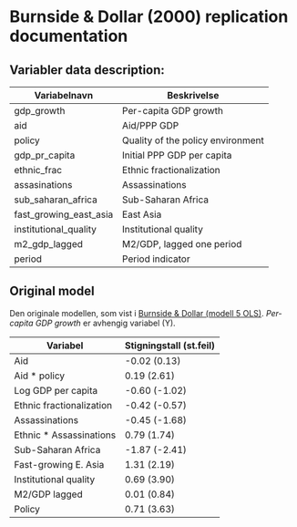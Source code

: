 # Burnside & Dollar (2000) replication documentation

## Variabler data description:
| **Variabelnavn**       | **Beskrivelse**                   |
| ---------------------- | --------------------------------- |
| gdp_growth             | Per-capita GDP growth             |
| aid	                 | Aid/PPP GDP                       |
| policy                 | Quality of the policy environment |
| gdp_pr_capita          | Initial PPP GDP per capita        |
| ethnic_frac	         | Ethnic fractionalization          |
| assasinations	         | Assassinations                    |
| sub_saharan_africa	 | Sub-Saharan Africa                |
| fast_growing_east_asia | East Asia                         |
| institutional_quality  | Institutional quality             |
| m2_gdp_lagged	         | M2/GDP, lagged one period         |
| period	         | Period indicator                  |


## Original model
Den originale modellen, som vist i [Burnside & Dollar (modell 5 OLS)](http://www.jstor.org/stable/117311?seq=1#page_scan_tab_contents). *Per-capita GDP growth*  er avhengig variabel (Y).

| **Variabel**             | **Stigningstall (st.feil)** |
| ------------------------ | --------------------------- |
| Aid                      | -0.02 (0.13)                |
| Aid * policy             |  0.19 (2.61)                |
| Log GDP per capita       | -0.60 (-1.02)               |
| Ethnic fractionalization | -0.42 (-0.57)               |
| Assassinations           | -0.45 (-1.68)               |
| Ethnic * Assassinations  |  0.79 (1.74)                |
| Sub-Saharan Africa       | -1.87 (-2.41)               |
| Fast-growing E. Asia     |  1.31 (2.19)                |
| Institutional quality    |  0.69 (3.90)                |
| M2/GDP lagged            |  0.01 (0.84)                |
| Policy                   |  0.71 (3.63)                |
